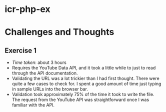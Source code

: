 icr-php-ex
==========

# Challenges and Thoughts
## Exercise 1
* *Time taken*: about 3 hours
* Requires the YouTube Data API, and it took a little while to just
  to read through the API documentation.
* Validating the URL was a lot trickier than I had first thought. There were
  quite a few cases to check for. I spent a good amount of time just typing
  in sample URLs into the browser bar.
* Validation took approximately 75% of the time it took to write the file.
  The request from the YouTube API was straightforward once I was familiar
  with the API.
